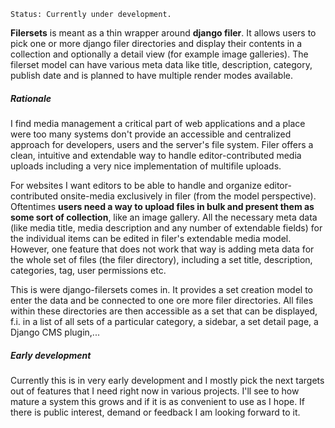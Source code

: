     Status: Currently under development.

**Filersets** is meant as a thin wrapper around **django filer**. It allows users to pick one or more django filer directories and display their contents in a collection and optionally a detail view (for example image galleries). The filerset model can have various meta data like title, description, category, publish date and is planned to have multiple render modes available.


##### Rationale

I find media management a critical part of web applications and a place were too many systems don't provide an accessible and centralized approach for developers, users and the server's file system. Filer offers a clean, intuitive and extendable way to handle editor-contributed media uploads including a very nice implementation of multifile uploads.

For websites I want editors to be able to handle and organize editor-contributed onsite-media exclusively in filer (from the model perspective). Oftentimes **users need a way to upload files in bulk and present them as some sort of collection**, like an image gallery. All the necessary meta data (like media title, media description and any number of extendable fields) for the individual items can be edited in filer's extendable media model. However, one feature that does not work that way is adding meta data for the whole set of files (the filer directory), including a set title, description, categories, tag, user permissions etc.

This is were django-filersets comes in. It provides a set creation model to enter the data and be connected to one ore more filer directories. All files within these directories are then accessible as a set that can be displayed, f.i. in a list of all sets of a particular category, a sidebar, a set detail page, a Django CMS plugin,...


##### Early development

Currently this is in very early development and I mostly pick the next targets out of features that I need right now in various projects. I'll see to how mature a system this grows and if it is as convenient to use as I hope. If there is public interest, demand or feedback I am looking forward to it.
